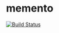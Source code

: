 # memento

[![Build Status](https://travis-ci.org/unexpected-yeti/memento.svg?branch=master)](https://travis-ci.org/unexpected-yeti/memento)